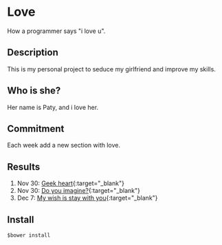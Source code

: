 # Love
How a programmer says "i love u".

## Description
This is my personal project to seduce my girlfriend and improve my skills.

## Who is she?
Her name is Paty, and i love her. 

## Commitment
Each week add a new section with love.

## Results
1. Nov 30: [Geek heart](http://love.svzosorio.co/#1){:target="_blank"}
2. Nov 30: [Do you imagine?](http://love.svzosorio.co/#2){:target="_blank"}
3. Dec 7: [My wish is stay with you](http://love.svzosorio.co/#3){:target="_blank"}

## Install
`$bower install`

